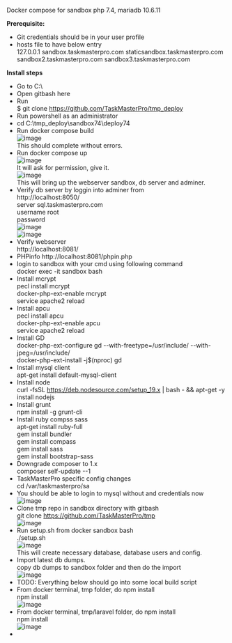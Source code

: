 Docker compose for sandbox php 7.4, mariadb 10.6.11

**Prerequisite:**  
  * Git credentials should be in your user profile  
  * hosts file to have below entry   
  127.0.0.1 sandbox.taskmasterpro.com staticsandbox.taskmasterpro.com sandbox2.taskmasterpro.com sandbox3.taskmasterpro.com

**Install steps**

* Go to C:\
* Open gitbash here
* Run  
  $ git clone https://github.com/TaskMasterPro/tmp_deploy
* Run powershell as an administrator
* cd C:\tmp_deploy\sandbox74\deploy74
* Run docker compose build  
![image](https://user-images.githubusercontent.com/104414289/211501120-43dd0728-b314-4236-bc07-09cf4b481d03.png)  
This should complete without errors.  
* Run docker compose up  
![image](https://user-images.githubusercontent.com/104414289/211501401-6b5fc098-9be2-4250-863d-397851e61e57.png)  
It will ask for permission, give it.  
![image](https://user-images.githubusercontent.com/104414289/211501786-9adf434f-aa09-414a-8848-d219b628ca9c.png)  
This will bring up the webserver sandbox, db server and adminer.  
* Verify db server by loggin into adminer from   
http://localhost:8050/  
server sql.taskmasterpro.com  
username root  
password <from docker-compose.yml>  
![image](https://user-images.githubusercontent.com/104414289/211504354-900f111e-a60d-4f0e-99c6-845ddce6642c.png)  
![image](https://user-images.githubusercontent.com/104414289/211504485-902dff0f-8b4a-4e08-80d3-c4e915a7cb43.png)  
* Verify webserver   
  http://localhost:8081/
* PHPinfo http://localhost:8081/phpin.php  
* login to sandbox with your cmd using following command   
 docker exec -it sandbox bash  
* Install mcrypt  
 pecl install mcrypt  
 docker-php-ext-enable mcrypt  
 service apache2 reload
* Install apcu  
 pecl install apcu  
 docker-php-ext-enable apcu  
 service apache2 reload
* Install GD  
 docker-php-ext-configure gd --with-freetype=/usr/include/ --with-jpeg=/usr/include/  
 docker-php-ext-install -j$(nproc) gd
* Install mysql client  
 apt-get install default-mysql-client  
* Install node  
 curl -fsSL https://deb.nodesource.com/setup_19.x | bash - && apt-get -y install nodejs  
* Install grunt  
 npm install -g grunt-cli
* Install ruby compss sass  
 apt-get install ruby-full  
 gem install bundler  
 gem install compass  
 gem install sass  
 gem install bootstrap-sass  
* Downgrade composer to 1.x  
 composer self-update --1
* TaskMasterPro specific config changes  
cd /var/taskmasterpro/sa
* You should be able to login to mysql without and credentials now  
![image](https://user-images.githubusercontent.com/104414289/211586181-95d2594a-b096-4a57-9cc7-d1cbf7460f19.png)  
* Clone tmp repo in sandbox directory with gitbash  
 git clone https://github.com/TaskMasterPro/tmp  
 ![image](https://user-images.githubusercontent.com/104414289/211746087-4d27d95a-2f9d-4c84-b00c-9110a97f1374.png)
* Run setup.sh from docker sandbox bash  
 ./setup.sh  
 ![image](https://user-images.githubusercontent.com/104414289/211754432-afb8720a-cc41-4dd9-a74c-46c3fd0f96e3.png)  
 This will create necessary database, database users and config.  
* Import latest db dumps.  
 copy db dumps to sandbox folder and then do the import  
 ![image](https://user-images.githubusercontent.com/104414289/211758008-7df7b4bd-4d48-419a-a5cf-1138e4a5c257.png)  
 * TODO: Everything below should go into some local build script
 * From docker terminal, tmp folder, do npm install  
 npm install  
 ![image](https://user-images.githubusercontent.com/104414289/211765430-ea83a28d-ad10-46e9-b65c-27942f529637.png)
 * From docker terminal, tmp/laravel folder, do npm install  
 npm install  
 ![image](https://user-images.githubusercontent.com/104414289/211769241-fabef5fb-9288-4f5c-a3a5-40ff5397a9f2.png)  
 *


 
 


 



